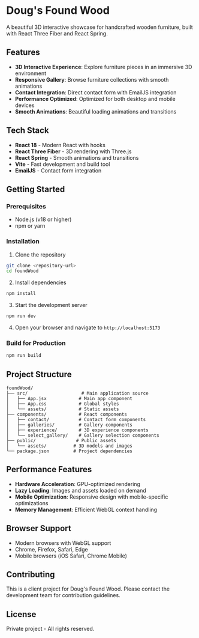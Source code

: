 # Doug's Found Wood

A beautiful 3D interactive showcase for handcrafted wooden furniture, built with React Three Fiber and React Spring.

## Features

- **3D Interactive Experience**: Explore furniture pieces in an immersive 3D environment
- **Responsive Gallery**: Browse furniture collections with smooth animations
- **Contact Integration**: Direct contact form with EmailJS integration
- **Performance Optimized**: Optimized for both desktop and mobile devices
- **Smooth Animations**: Beautiful loading animations and transitions

## Tech Stack

- **React 18** - Modern React with hooks
- **React Three Fiber** - 3D rendering with Three.js
- **React Spring** - Smooth animations and transitions
- **Vite** - Fast development and build tool
- **EmailJS** - Contact form integration

## Getting Started

### Prerequisites

- Node.js (v18 or higher)
- npm or yarn

### Installation

1. Clone the repository
```bash
git clone <repository-url>
cd foundWood
```

2. Install dependencies
```bash
npm install
```

3. Start the development server
```bash
npm run dev
```

4. Open your browser and navigate to `http://localhost:5173`

### Build for Production

```bash
npm run build
```

## Project Structure

```
foundWood/
├── src/                    # Main application source
│   ├── App.jsx            # Main app component
│   ├── App.css            # Global styles
│   └── assets/            # Static assets
├── components/            # React components
│   ├── contact/           # Contact form components
│   ├── galleries/         # Gallery components
│   ├── experience/        # 3D experience components
│   └── select_gallery/    # Gallery selection components
├── public/               # Public assets
│   └── assets/          # 3D models and images
└── package.json         # Project dependencies
```

## Performance Features

- **Hardware Acceleration**: GPU-optimized rendering
- **Lazy Loading**: Images and assets loaded on demand
- **Mobile Optimization**: Responsive design with mobile-specific optimizations
- **Memory Management**: Efficient WebGL context handling

## Browser Support

- Modern browsers with WebGL support
- Chrome, Firefox, Safari, Edge
- Mobile browsers (iOS Safari, Chrome Mobile)

## Contributing

This is a client project for Doug's Found Wood. Please contact the development team for contribution guidelines.

## License

Private project - All rights reserved.
